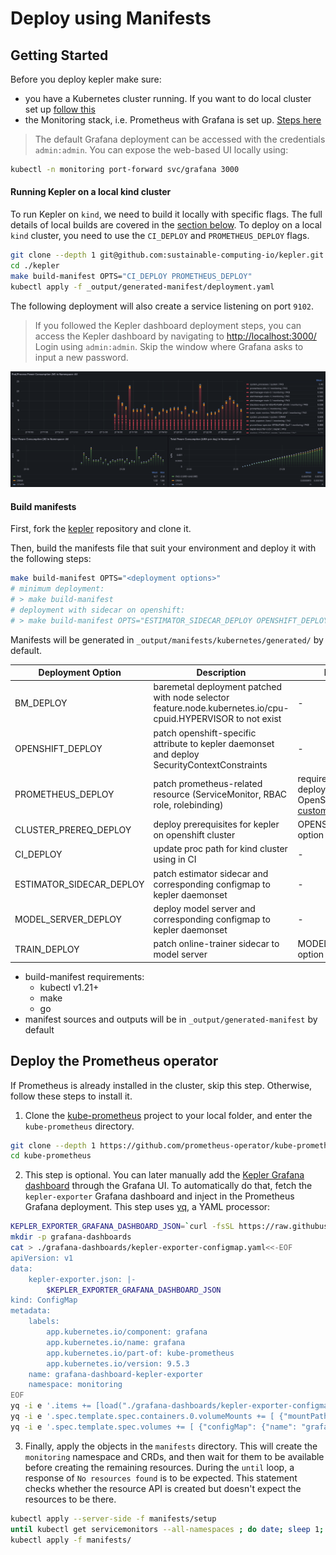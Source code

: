 # Deploy using Manifests

## Getting Started

Before you deploy kepler make sure:

- you have a Kubernetes cluster running. If you want to do local cluster set up [follow this](./local-cluster.md#install-kind) 
- the Monitoring stack, i.e. Prometheus with Grafana is set up. [Steps here](#deploy-the-prometheus-operator)

>The default Grafana deployment can be accessed with the credentials `admin:admin`. You can expose the web-based UI locally using: 

```sh
kubectl -n monitoring port-forward svc/grafana 3000
```


#### Running Kepler on a local kind cluster

To run Kepler on `kind`, we need to build it locally with specific flags. The full details of local builds are covered in the [section below](#build-manifests). To deploy on a local `kind` cluster, you need to use the `CI_DEPLOY` and `PROMETHEUS_DEPLOY` flags.

```sh
git clone --depth 1 git@github.com:sustainable-computing-io/kepler.git
cd ./kepler
make build-manifest OPTS="CI_DEPLOY PROMETHEUS_DEPLOY"
kubectl apply -f _output/generated-manifest/deployment.yaml
```

The following deployment will also create a service listening on port `9102`.

>If you followed the Kepler dashboard deployment steps, you can access the Kepler dashboard by navigating to [http://localhost:3000/](http://localhost:3000/) Login using `admin:admin`. Skip the window where Grafana asks to input a new password.


![](../fig/grafana_dashboard.png)


#### Build manifests
First, fork the [kepler](https://github.com/sustainable-computing-io/kepler) repository and clone it.

Then, build the manifests file that suit your environment and deploy it with the following steps:


```bash
make build-manifest OPTS="<deployment options>"
# minimum deployment: 
# > make build-manifest
# deployment with sidecar on openshift: 
# > make build-manifest OPTS="ESTIMATOR_SIDECAR_DEPLOY OPENSHIFT_DEPLOY"
```
Manifests will be generated in  `_output/manifests/kubernetes/generated/` by default.

Deployment Option|Description|Dependency
---|---|---
BM_DEPLOY|baremetal deployment patched with node selector feature.node.kubernetes.io/cpu-cpuid.HYPERVISOR to not exist|-
OPENSHIFT_DEPLOY|patch openshift-specific attribute to kepler daemonset and deploy SecurityContextConstraints|-
PROMETHEUS_DEPLOY|patch prometheus-related resource (ServiceMonitor, RBAC role, rolebinding) |require prometheus deployment which can be OpenShift integrated or [custom deploy](#deploy-the-prometheus-operator)
CLUSTER_PREREQ_DEPLOY|deploy prerequisites for kepler on openshift cluster| OPENSHIFT_DEPLOY option set
CI_DEPLOY|update proc path for kind cluster using in CI|-
ESTIMATOR_SIDECAR_DEPLOY|patch estimator sidecar and corresponding configmap to kepler daemonset|-
MODEL_SERVER_DEPLOY|deploy model server and corresponding configmap to kepler daemonset|-
TRAIN_DEPLOY|patch online-trainer sidecar to model server| MODEL_SERVER_DEPLOY option set
 -  build-manifest requirements:
    -  kubectl v1.21+
    -  make
    -  go
 -  manifest sources and outputs will be in  `_output/generated-manifest` by default


## Deploy the Prometheus operator

If Prometheus is already installed in the cluster, skip this step. Otherwise, follow these steps to install it.

1. Clone the [kube-prometheus](https://github.com/prometheus-operator/kube-prometheus) project to your local folder, and enter the `kube-prometheus` directory.

```sh
git clone --depth 1 https://github.com/prometheus-operator/kube-prometheus
cd kube-prometheus
```

2. This step is optional. You can later manually add the [Kepler Grafana dashboard](https://raw.githubusercontent.com/sustainable-computing-io/kepler/main/grafana-dashboards/Kepler-Exporter.json) through the Grafana UI. To automatically do that, fetch the `kepler-exporter` Grafana dashboard and inject in the Prometheus Grafana deployment. This step uses [yq](https://github.com/mikefarah/yq), a YAML processor:

```sh
KEPLER_EXPORTER_GRAFANA_DASHBOARD_JSON=`curl -fsSL https://raw.githubusercontent.com/sustainable-computing-io/kepler/main/grafana-dashboards/Kepler-Exporter.json | sed '1 ! s/^/         /'`
mkdir -p grafana-dashboards
cat > ./grafana-dashboards/kepler-exporter-configmap.yaml<<-EOF
apiVersion: v1
data:
    kepler-exporter.json: |-
        $KEPLER_EXPORTER_GRAFANA_DASHBOARD_JSON
kind: ConfigMap
metadata:
    labels:
        app.kubernetes.io/component: grafana
        app.kubernetes.io/name: grafana
        app.kubernetes.io/part-of: kube-prometheus
        app.kubernetes.io/version: 9.5.3
    name: grafana-dashboard-kepler-exporter
    namespace: monitoring
EOF
yq -i e '.items += [load("./grafana-dashboards/kepler-exporter-configmap.yaml")]' ./manifests/grafana-dashboardDefinitions.yaml
yq -i e '.spec.template.spec.containers.0.volumeMounts += [ {"mountPath": "/grafana-dashboard-definitions/0/kepler-exporter", "name": "grafana-dashboard-kepler-exporter", "readOnly": false} ]' ./manifests/grafana-deployment.yaml
yq -i e '.spec.template.spec.volumes += [ {"configMap": {"name": "grafana-dashboard-kepler-exporter"}, "name": "grafana-dashboard-kepler-exporter"} ]' ./manifests/grafana-deployment.yaml
```

3. Finally, apply the objects in the `manifests` directory. This will create the `monitoring` namespace and CRDs, and then wait for them to be available before creating the remaining resources. During the `until` loop, a response of `No resources found` is to be expected. This statement checks whether the resource API is created but doesn't expect the resources to be there.

```sh
kubectl apply --server-side -f manifests/setup
until kubectl get servicemonitors --all-namespaces ; do date; sleep 1; echo ""; done
kubectl apply -f manifests/
```
